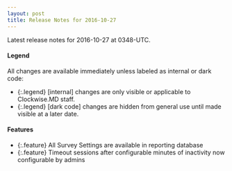 ```yaml
---
layout: post
title: Release Notes for 2016-10-27
---
```


Latest release notes for 2016-10-27 at 0348-UTC.

<div class='legend' markdown='1'>

#### Legend

All changes are available immediately unless labeled as internal or dark code:

- {:.legend} [internal] changes are only visible or applicable to Clockwise.MD staff.
- {:.legend} [dark code] changes are hidden from general use until made visible at a later date.

</div>

<div class='features' markdown='1'>

#### Features

- {:.feature} All Survey Settings are available in reporting database
- {:.feature} Timeout sessions after configurable minutes of inactivity now configurable by admins

</div>


